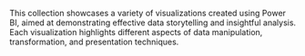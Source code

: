 This collection showcases a variety of visualizations created using Power BI, aimed at demonstrating effective data storytelling and insightful analysis. Each visualization highlights different aspects of data manipulation, transformation, and presentation techniques.
